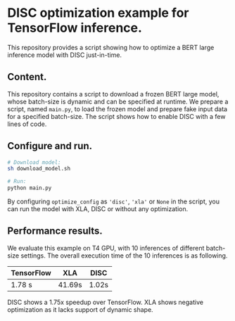 # DISC optimization example for TensorFlow inference.

This repository provides a script showing how to optimize a BERT large inference
model with DISC just-in-time.


## Content.

This repository contains a script to download a frozen BERT large model, whose
batch-size is dynamic and can be specified at runtime. We prepare a script,
named `main.py`, to load the frozen model and prepare fake input data for a
specified batch-size. The script shows how to enable DISC with a few lines of
code.


## Configure and run.

```bash
# Download model:
sh download_model.sh

# Run:
python main.py
```

By configuring `optimize_config` as `'disc'`, `'xla'` or `None` in the script,
you can run the model with XLA, DISC or without any optimization.


## Performance results.

We evaluate this example on T4 GPU, with 10 inferences of different batch-size
settings. The overall execution time of the 10 inferences is as following.

| TensorFlow  |    XLA    |    DISC    |
|-------------|-----------|------------|
|   1.78 s    |   41.69s  |    1.02s   |

DISC shows a 1.75x speedup over TensorFlow. XLA shows negative optimization as
it lacks support of dynamic shape.
